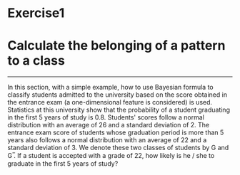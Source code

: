 # Exercise1 
# Calculate the belonging of a pattern to a class

--------------------------------

In this section, with a simple example, how to use Bayesian formula to classify students admitted to the university based on the score obtained in the entrance exam (a one-dimensional feature is considered) is used. Statistics at this university show that the probability of a student graduating in the first 5 years of study is 0.8. Students' scores follow a normal distribution with an average of 26 and a standard deviation of 2. The entrance exam score of students whose graduation period is more than 5 years also follows a normal distribution with an average of 22 and a standard deviation of 3. We denote these two classes of students by G and G ̅. If a student is accepted with a grade of 22, how likely is he / she to graduate in the first 5 years of study?

